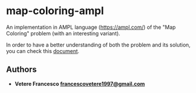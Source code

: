 # map-coloring-ampl

An implementation in AMPL language (https://ampl.com/) of the "Map Coloring" problem (with an interesting variant).

In order to have a better understanding of both the problem and its solution, you can check this [document](https://github.com/francescovetere/map-coloring-ampl/blob/master/relazione.pdf).
 
## Authors

* **Vetere Francesco <francescovetere1997@gmail.com>**
